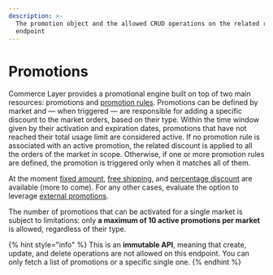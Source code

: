 ```yaml
---
description: >-
  The promotion object and the allowed CRUD operations on the related resource
  endpoint
---
```


# Promotions

Commerce Layer provides a promotional engine built on top of two main resources: promotions and [promotion rules](https://docs.commercelayer.io/api/resources/promotion\_rules). Promotions can be defined by market and — when triggered — are responsible for adding a specific discount to the market orders, based on their type. Within the time window given by their activation and expiration dates, promotions that have not reached their total usage limit are considered active. If no promotion rule is associated with an active promotion, the related discount is applied to all the orders of the market in scope. Otherwise, if one or more promotion rules are defined, the promotion is triggered only when it matches all of them.

At the moment [fixed amount](https://docs.commercelayer.io/api/resources/fixed\_amount\_promotions), [free shipping](https://docs.commercelayer.io/api/resources/free\_shipping\_promotions), and [percentage discount](https://docs.commercelayer.io/api/resources/percentage\_discount\_promotions) are available (more to come). For any other cases, evaluate the option to leverage [external promotions](https://docs.commercelayer.io/api/resources/external\_promotions).

The number of promotions that can be activated for a single market is subject to limitations: only **a maximum of 10 active promotions per market** is allowed, regardless of their type.

{% hint style="info" %}
This is an **immutable API**, meaning that create, update, and delete operations are not allowed on this endpoint. You can only fetch a list of promotions or a specific single one.
{% endhint %}
